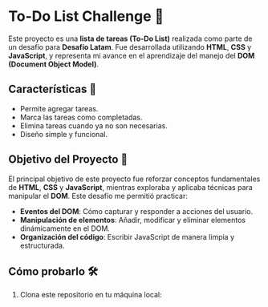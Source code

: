 # To-Do List Challenge 📝

Este proyecto es una **lista de tareas (To-Do List)** realizada como parte de un desafío para **Desafío Latam**. Fue desarrollada utilizando **HTML**, **CSS** y **JavaScript**, y representa mi avance en el aprendizaje del manejo del **DOM (Document Object Model)**.

## Características 🚀

- Permite agregar tareas.
- Marca las tareas como completadas.
- Elimina tareas cuando ya no son necesarias.
- Diseño simple y funcional.

## Objetivo del Proyecto 🎯

El principal objetivo de este proyecto fue reforzar conceptos fundamentales de **HTML**, **CSS** y **JavaScript**, mientras exploraba y aplicaba técnicas para manipular el **DOM**. Este desafío me permitió practicar:

- **Eventos del DOM**: Cómo capturar y responder a acciones del usuario.
- **Manipulación de elementos**: Añadir, modificar y eliminar elementos dinámicamente en el DOM.
- **Organización del código**: Escribir JavaScript de manera limpia y estructurada.

## Cómo probarlo 🛠️

1. Clona este repositorio en tu máquina local:


